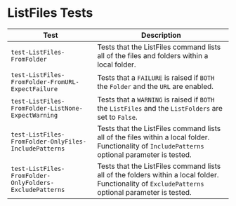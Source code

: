 # ListFiles Tests

|Test|Description|
|----|-----|
|`test-ListFiles-FromFolder`|Tests that the ListFiles command lists all of the files and folders within a local folder.|
|`test-ListFiles-FromFolder-FromURL-ExpectFailure`|Tests that a `FAILURE` is raised if `BOTH` the `Folder` and the `URL` are enabled.|
|`test-ListFiles-FromFolder-ListNone-ExpectWarning`|Tests that a `WARNING` is raised if `BOTH` the `ListFiles` and the `ListFolders` are set to `False`.|
|`test-ListFiles-FromFolder-OnlyFiles-IncludePatterns`|Tests that the ListFiles command lists all of the files within a local folder. Functionality of `IncludePatterns` optional parameter is tested.|
|`test-ListFiles-FromFolder-OnlyFolders-ExcludePatterns`|Tests that the ListFiles command lists all of the folders within a local folder. Functionality of `ExcludePatterns` optional parameter is tested.|